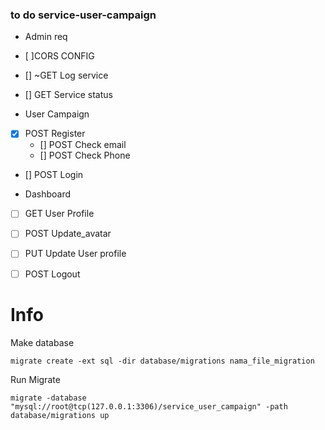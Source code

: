 ### to do service-user-campaign


- Admin req

- [ ]CORS CONFIG

- [] ~GET Log service
- [] GET Service status

- User Campaign
- [x] POST Register
    - [] POST Check email
    - [] POST Check Phone
- [] POST Login


- Dashboard
- [ ] GET User Profile
- [ ] POST Update_avatar
- [ ] PUT Update User profile

- [ ] POST Logout

# Info

Make database

`migrate create -ext sql -dir database/migrations nama_file_migration`

Run Migrate

```
migrate -database "mysql://root@tcp(127.0.0.1:3306)/service_user_campaign" -path database/migrations up
```

